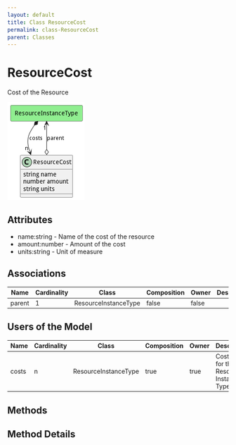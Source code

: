 ```yaml
---
layout: default
title: Class ResourceCost
permalink: class-ResourceCost
parent: Classes
---
```


# ResourceCost

Cost of the Resource

![Logical Diagram](./logical.png)

## Attributes

* name:string - Name of the cost of the resource
* amount:number - Amount of the cost
* units:string - Unit of measure


## Associations

| Name | Cardinality | Class | Composition | Owner | Description |
| --- | --- | --- | --- | --- | --- |
| parent | 1 | ResourceInstanceType | false | false |  |



## Users of the Model

| Name | Cardinality | Class | Composition | Owner | Description |
| --- | --- | --- | --- | --- | --- |
| costs | n | ResourceInstanceType | true | true | Cost model for the Resource Instance Type |





## Methods


<h2>Method Details</h2>
    

